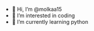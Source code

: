 - 👋 Hi, I’m @molkaa15
- 👀 I’m interested in coding 
- 🌱 I’m currently learning python

<!---
molkaa15/molkaa15 is a ✨ special ✨ repository because its `README.md` (this file) appears on your GitHub profile.
You can click the Preview link to take a look at your changes.
--->
